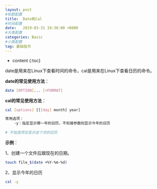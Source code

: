 ```yaml
---
layout: post
#标题配置
title:  Date和Cal
#时间配置
date:   2019-03-31 19:38:00 +0800
#大类配置
categories: Basic
#小类配置
tag: 基础指令
---
```


* content
{:toc}




date是用来在Linux下查看时间的命令，cal是用来在Linux下查看日历的命令。

**date的常见使用方法**：

```bash
date [OPTION]... [+FORMAT]
```

**cal的常见使用方法**：

```bash
cal [options] [[[day] month] year]

常用选项：
	-y：指定显示哪一年的日历，不衔接参数则显示今年的日历
	
# 不加选项仅显示这个月的日历
```



**示例**：

1、创建一个文件后跟现在的日期。

```bash
touch file_$(date +%Y-%m-%d)
```

2、显示今年的日历

```bash
cal -y
```

